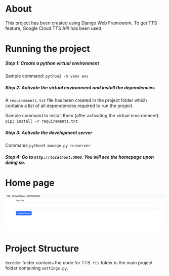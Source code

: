 # About
This project has been created using Django Web Framework. To get TTS feature, Google Cloud TTS API has been used.

# Running the project
##### Step 1:  Create a python virtual environment
Sample command: `python3 -m venv env`

##### Step 2: Activate the virtual environment and install the dependencies
A `requirements.txt` file has been created in the project folder which contains a list of all dependencies required to run the project. 

Sample command to install them (after activating the virtual environment): `pip3 install -r requirements.txt`

##### Step 3: Activate the development server
Command: `python3 manage.py runserver`

##### Step 4: Go to `http://localhost:8000`. You will see the homepage upon doing so.

# Home page
![My Image](images/Screen%20Shot%202022-09-20%20at%2011.01.20%20PM.png)

# Project Structure
`decoder` folder contains the code for TTS. `tts` folder is the main project folder containing `settings.py`.